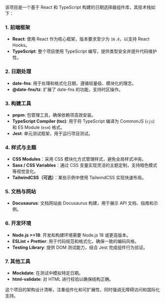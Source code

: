 该项目是一个基于 React 和 TypeScript 构建的日期选择器组件库，其技术栈如下：

### 1. 前端框架

- **React**: 使用 React 作为核心框架，版本要求至少为 `16.8`，以支持 React Hooks。
- **TypeScript**: 整个项目使用 TypeScript 编写，提供类型安全并提升代码维护性。

### 2. 日期处理

- **date-fns**: 用于处理和格式化日期，遵循轻量级、模块化的理念。
- **@date-fns/tz**: 扩展了 date-fns 的功能，支持时区操作。

### 3. 构建工具

- **pnpm**: 包管理工具，确保依赖项高效安装。
- **TypeScript Compiler (tsc)**: 用于将 TypeScript 编译为 CommonJS (`cjs`) 和 ES Module (`esm`) 格式。
- **Jest**: 单元测试框架，用于运行项目测试。

### 4. 样式与主题

- **CSS Modules**：采用 CSS 模块化方式管理样式，避免全局样式冲突。
- **Sass / CSS Variables**：通过 CSS 变量实现灵活的主题定制，支持暗色模式等视觉变化。
- **TailwindCSS（可选）**：某些示例中使用 TailwindCSS 实现快速布局。

### 5. 文档与网站

- **Docusaurus**: 文档网站由 Docusaurus 构建，用于展示 API 文档、指南和示例。

### 6. 开发环境

- **Node.js >=18**: 开发和构建环境需要 Node.js 18 或更高版本。
- **ESLint + Prettier**: 用于代码规范和格式化，确保一致的编码风格。
- **Testing Library**: 提供 DOM 测试能力，结合 Jest 完成组件行为验证。

### 7. 其他工具

- **Mockdate**: 在测试中模拟特定日期。
- **html-validate**: 对 HTML 进行校验以确保结构正确。

这个项目的架构设计清晰，注重组件化和可扩展性，同时强调无障碍访问和国际化支持。
